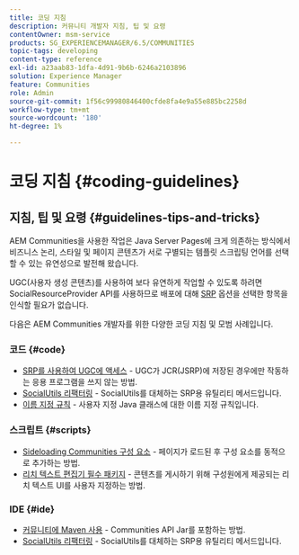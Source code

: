 ```yaml
---
title: 코딩 지침
description: 커뮤니티 개발자 지침, 팁 및 요령
contentOwner: msm-service
products: SG_EXPERIENCEMANAGER/6.5/COMMUNITIES
topic-tags: developing
content-type: reference
exl-id: a23aab83-1dfa-4d91-9b6b-6246a2103896
solution: Experience Manager
feature: Communities
role: Admin
source-git-commit: 1f56c99980846400cfde8fa4e9a55e885bc2258d
workflow-type: tm+mt
source-wordcount: '180'
ht-degree: 1%

---
```


# 코딩 지침 {#coding-guidelines}

## 지침, 팁 및 요령 {#guidelines-tips-and-tricks}

AEM Communities을 사용한 작업은 Java Server Pages에 크게 의존하는 방식에서 비즈니스 논리, 스타일 및 페이지 콘텐츠가 서로 구별되는 템플릿 스크립팅 언어를 선택할 수 있는 유연성으로 발전해 왔습니다.

UGC(사용자 생성 콘텐츠)를 사용하여 보다 유연하게 작업할 수 있도록 하려면 SocialResourceProvider API를 사용하므로 배포에 대해 [SRP](srp.md) 옵션을 선택한 항목을 인식할 필요가 없습니다.

다음은 AEM Communities 개발자를 위한 다양한 코딩 지침 및 모범 사례입니다.

### 코드 {#code}

* [SRP를 사용하여 UGC에 액세스](accessing-ugc-with-srp.md) - UGC가 JCR(JSRP)에 저장된 경우에만 작동하는 응용 프로그램을 쓰지 않는 방법.
* [SocialUtils 리팩터링](socialutils.md) - SocialUtils를 대체하는 SRP용 유틸리티 메서드입니다.
* [이름 지정 규칙](naming-conventions.md) - 사용자 지정 Java 클래스에 대한 이름 지정 규칙입니다.

### 스크립트 {#scripts}

* [Sideloading Communities 구성 요소](sideloading.md) - 페이지가 로드된 후 구성 요소를 동적으로 추가하는 방법.
* [리치 텍스트 편집기 필수 패키지](rte.md) - 콘텐츠를 게시하기 위해 구성원에게 제공되는 리치 텍스트 UI를 사용자 지정하는 방법.

### IDE {#ide}

* [커뮤니티에 Maven 사용](maven.md) - Communities API Jar를 포함하는 방법.
* [SocialUtils 리팩터링](socialutils.md) - SocialUtils를 대체하는 SRP용 유틸리티 메서드입니다.
